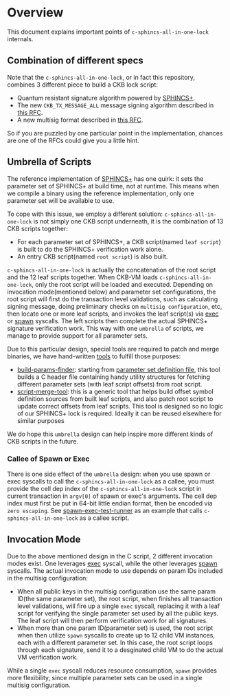 # Overview

This document explains important points of `c-sphincs-all-in-one-lock` internals.

## Combination of different specs

Note that the `c-sphincs-all-in-one-lock`, or in fact this repository, combines 3 different piece to build a CKB lock script:

* Quantum resistant signature algorithm powered by [SPHINCS+](https://github.com/sphincs/sphincsplus).
* The new `CKB_TX_MESSAGE_ALL` message signing algorithm described in [this RFC](https://github.com/nervosnetwork/rfcs/pull/446).
* A new multisig format described in [this RFC](https://github.com/nervosnetwork/rfcs/pull/448).

So if you are puzzled by one particular point in the implementation, chances are one of the RFCs could give you a little hint.

## Umbrella of Scripts

The reference implementation of [SPHINCS+](https://github.com/sphincs/sphincsplus) has one quirk: it sets the parameter set of SPHINCS+ at build time, not at runtime. This means when we compile a binary using the reference implementation, only one parameter set will be available to use.

To cope with this issue, we employ a different solution: `c-sphincs-all-in-one-lock` is not simply one CKB script underneath, it is the combination of 13 CKB scripts together:

* For each parameter set of SPHINCS+, a CKB script(named `leaf script`) is built to do the SPHINCS+ verification work alone.
* An entry CKB script(named `root script`) is also built.

`c-sphincs-all-in-one-lock` is actually the concatenation of the root script and the 12 leaf scripts together. When CKB-VM loads `c-sphincs-all-in-one-lock`, only the root script will be loaded and executed. Depending on invocation mode(mentioned below) and parameter set configurations, the root script will first do the transaction level validations, such as calculating signing message, doing preliminary checks on `multisig configuration`, etc, then locate one or more leaf scripts, and invokes the leaf script(s) via [exec](https://github.com/nervosnetwork/rfcs/blob/bd5d3ff73969bdd2571f804260a538781b45e996/rfcs/0034-vm-syscalls-2/0034-vm-syscalls-2.md#exec) or [spawn](https://github.com/nervosnetwork/rfcs/blob/bd5d3ff73969bdd2571f804260a538781b45e996/rfcs/0050-vm-syscalls-3/0050-vm-syscalls-3.md#spawn) syscalls. The left scripts then complete the actual SPHINCS+ signature verification work. This way with one `umbrella` of scripts, we manage to provide support for all parameter sets.

Due to this particular design, special tools are required to patch and merge binaries, we have hand-written [tools](../build-tools) to fulfill those purposes:

* [build-params-finder](../build-tools/build-params-finder): starting from [parameter set definition file](../params.txt), this tool builds a C header file containing handy utility structures for fetching different parameter sets (with leaf script offsets) from root script.
* [script-merge-tool](../build-tools/script-merge-tool): this is a generic tool that helps build offset symbol definition sources from built leaf scripts, and also patch root script to update correct offsets from leaf scripts. This tool is designed so no logic of our SPHINCS+ lock is required. Ideally it can be reused elsewhere for similar purposes

We do hope this `umbrella` design can help inspire more different kinds of CKB scripts in the future.

### Callee of Spawn or Exec

There is one side effect of the `umbrella` design: when you use spawn or exec syscalls to call the `c-sphincs-all-in-one-lock` as a callee, you must provide the cell dep index of the `c-sphincs-all-in-one-lock` script in current transaction in `argv[0]` of spawn or exec's arguments. The cell dep index must first be put in 64-bit little endian format, then be encoded via `zero escaping`. See [spawn-exec-test-runner](../contracts/spawn-exec-test-runner) as an example that calls `c-sphincs-all-in-one-lock` as a callee script.

## Invocation Mode

Due to the above mentioned design in the C script, 2 different invocation modes exist. One leverages [exec](https://github.com/nervosnetwork/rfcs/blob/bd5d3ff73969bdd2571f804260a538781b45e996/rfcs/0034-vm-syscalls-2/0034-vm-syscalls-2.md#exec) syscall, while the other leverages [spawn](https://github.com/nervosnetwork/rfcs/blob/bd5d3ff73969bdd2571f804260a538781b45e996/rfcs/0050-vm-syscalls-3/0050-vm-syscalls-3.md#spawn) syscalls. The actual invocation mode to use depends on param IDs included in the multisig configuration:

* When all public keys in the multisig configuration use the same param ID(the same parameter set), the root script, when finishes all transaction level validations, will fire up a single `exec` syscall, replacing it with a leaf script for verifying the single parameter set used by all the public keys. The leaf script will then perform verification work for all signatures.
* When more than one param ID(parameter set) is used, the root script when then utilize `spawn` syscalls to create up to 12 child VM instances, each with a different parameter set. In this case, the root script loops through each signature, send it to a desginated child VM to do the actual VM verification work.

While a single `exec` syscall reduces resource consumption, `spawn` provides more flexibility, since multiple parameter sets can be used in a single multisig configuration.
